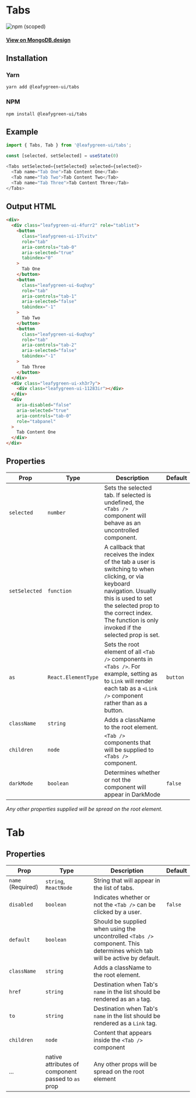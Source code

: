 # Tabs

![npm (scoped)](https://img.shields.io/npm/v/@leafygreen-ui/tabs.svg)

#### [View on MongoDB.design](https://www.mongodb.design/component/tabs/example/)

## Installation

### Yarn

```shell
yarn add @leafygreen-ui/tabs
```

### NPM

```shell
npm install @leafygreen-ui/tabs
```

## Example

```js
import { Tabs, Tab } from '@leafygreen-ui/tabs';

const [selected, setSelected] = useState(0)

<Tabs setSelected={setSelected} selected={selected}>
  <Tab name="Tab One">Tab Content One</Tab>
  <Tab name="Tab Two">Tab Content Two</Tab>
  <Tab name="Tab Three">Tab Content Three</Tab>
</Tabs>
```

## Output HTML

```html
<div>
  <div class="leafygreen-ui-4furr2" role="tablist">
    <button
      class="leafygreen-ui-17lvitv"
      role="tab"
      aria-controls="tab-0"
      aria-selected="true"
      tabindex="0"
    >
      Tab One
    </button>
    <button
      class="leafygreen-ui-6uqhxy"
      role="tab"
      aria-controls="tab-1"
      aria-selected="false"
      tabindex="-1"
    >
      Tab Two
    </button>
    <button
      class="leafygreen-ui-6uqhxy"
      role="tab"
      aria-controls="tab-2"
      aria-selected="false"
      tabindex="-1"
    >
      Tab Three
    </button>
  </div>
  <div class="leafygreen-ui-xh3r7y">
    <div class="leafygreen-ui-11283ir"></div>
  </div>
  <div
    aria-disabled="false"
    aria-selected="true"
    aria-controls="tab-0"
    role="tabpanel"
  >
    Tab Content One
  </div>
</div>
```

## Properties

| Prop          | Type                | Description                                                                                                                                                                                                                                   | Default  |
| ------------- | ------------------- | --------------------------------------------------------------------------------------------------------------------------------------------------------------------------------------------------------------------------------------------- | -------- |
| `selected`    | `number`            | Sets the selected tab. If selected is undefined, the `<Tabs />` component will behave as an uncontrolled component.                                                                                                                           |          |
| `setSelected` | `function`          | A callback that receives the index of the tab a user is switching to when clicking, or via keyboard navigation. Usually this is used to set the selected prop to the correct index. The function is only invoked if the selected prop is set. |          |
| `as`          | `React.ElementType` | Sets the root element of all `<Tab />` components in `<Tabs />`. For example, setting as to `Link` will render each tab as a `<Link />` component rather than as a button.                                                                    | `button` |
| `className`   | `string`            | Adds a className to the root element.                                                                                                                                                                                                         |          |
| `children`    | `node`              | `<Tab />` components that will be supplied to `<Tabs />` component.                                                                                                                                                                           |          |
| `darkMode`    | `boolean`           | Determines whether or not the component will appear in DarkMode                                                                                                                                                                               | `false`  |

_Any other properties supplied will be spread on the root element._

# Tab

## Properties

| Prop              | Type                                               | Description                                                                                                               | Default |
| ----------------- | -------------------------------------------------- | ------------------------------------------------------------------------------------------------------------------------- | ------- |
| `name` (Required) | `string`, `ReactNode`                              | String that will appear in the list of tabs.                                                                              |         |
| `disabled`        | `boolean`                                          | Indicates whether or not the `<Tab />` can be clicked by a user.                                                          | `false` |
| `default`         | `boolean`                                          | Should be supplied when using the uncontrolled `<Tabs />` component. This determines which tab will be active by default. |         |
| `className`       | `string`                                           | Adds a className to the root element.                                                                                     |         |
| `href`            | `string`                                           | Destination when Tab's `name` in the list should be rendered as an `a` tag.                                               |         |
| `to`              | `string`                                           | Destination when Tab's `name` in the list should be rendered as a `Link` tag.                                             |         |
| `children`        | `node`                                             | Content that appears inside the `<Tab />` component                                                                       |         |
| ...               | native attributes of component passed to `as` prop | Any other props will be spread on the root element                                                                        |         |

